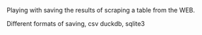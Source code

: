 Playing with saving the results of scraping a table from the WEB.

Different formats of saving, csv duckdb, sqlite3
